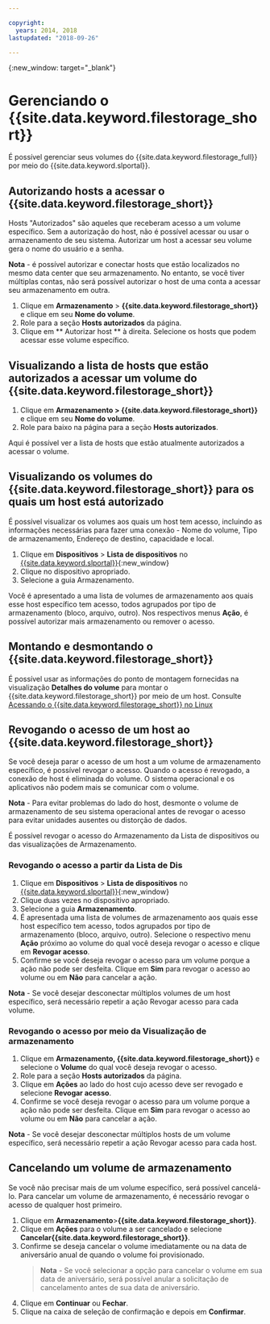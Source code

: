 ```yaml
---

copyright:
  years: 2014, 2018
lastupdated: "2018-09-26"

---
```

{:new_window: target="_blank"}


# Gerenciando o {{site.data.keyword.filestorage_short}}

É possível gerenciar seus volumes do  {{site.data.keyword.filestorage_full}}  por meio do  {{site.data.keyword.slportal}}.

## Autorizando hosts a acessar o  {{site.data.keyword.filestorage_short}}

Hosts "Autorizados" são aqueles que receberam acesso a um volume específico. Sem a autorização do host, não é possível acessar ou usar o armazenamento de seu sistema. Autorizar um host a acessar seu volume gera o nome do usuário e a senha. 

**Nota** - é possível autorizar e conectar hosts que estão localizados no mesmo data center que seu armazenamento. No entanto, se você tiver múltiplas contas, não será possível autorizar o host de uma conta a acessar seu armazenamento em outra. 

1. Clique em **Armazenamento** > **{{site.data.keyword.filestorage_short}}** e clique em seu **Nome do volume**.
2. Role para a seção **Hosts autorizados** da página.
3. Clique em  ** Autorizar host **  à direita. Selecione os hosts que podem acessar esse volume específico.
 

## Visualizando a lista de hosts que estão autorizados a acessar um volume do {{site.data.keyword.filestorage_short}}

1. Clique em **Armazenamento > {{site.data.keyword.filestorage_short}}** e clique em seu **Nome do volume**.
2. Role para baixo na página para a seção **Hosts autorizados**.

Aqui é possível ver a lista de hosts que estão atualmente autorizados a acessar o volume.


## Visualizando os volumes do {{site.data.keyword.filestorage_short}} para os quais um host está autorizado

É possível visualizar os volumes aos quais um host tem acesso, incluindo as informações necessárias para fazer uma conexão - Nome do volume, Tipo de armazenamento, Endereço de destino, capacidade e local.

1. Clique em **Dispositivos** > **Lista de dispositivos** no [{{site.data.keyword.slportal}}](https://control.softlayer.com/){:new_window}
2. Clique no dispositivo apropriado.
2. Selecione a guia Armazenamento.

Você é apresentado a uma lista de volumes de armazenamento aos quais esse host específico tem acesso, todos agrupados por tipo de armazenamento (bloco, arquivo, outro). Nos respectivos menus **Ação**, é possível autorizar mais armazenamento ou remover o acesso.


## Montando e desmontando o  {{site.data.keyword.filestorage_short}}

É possível usar as informações do ponto de montagem fornecidas na visualização **Detalhes do volume** para montar o {{site.data.keyword.filestorage_short}} por meio de um host. Consulte  [ Acessando o  {{site.data.keyword.filestorage_short}}  no Linux ](accessing-file-storage-linux.html)


## Revogando o acesso de um host ao  {{site.data.keyword.filestorage_short}}

Se você deseja parar o acesso de um host a um volume de armazenamento específico, é possível revogar o acesso. Quando o acesso é revogado, a conexão de host é eliminada do volume. O sistema operacional e os aplicativos não podem mais se comunicar com o volume. 

**Nota** - Para evitar problemas do lado do host, desmonte o volume de armazenamento de seu sistema operacional antes de revogar o acesso para evitar unidades ausentes ou distorção de dados.

É possível revogar o acesso do Armazenamento da Lista de dispositivos ou das visualizações de Armazenamento.

### Revogando o acesso a partir da Lista de Dis

1. Clique em **Dispositivos** > **Lista de dispositivos** no [{{site.data.keyword.slportal}}](https://control.softlayer.com/){:new_window} 
2. Clique duas vezes no dispositivo apropriado.
3. Selecione a guia **Armazenamento**.
4. É apresentada uma lista de volumes de armazenamento aos quais esse host específico tem acesso, todos agrupados por tipo de armazenamento (bloco, arquivo, outro). Selecione o respectivo menu **Ação** próximo ao volume do qual você deseja revogar o acesso e clique em **Revogar acesso**.
5. Confirme se você deseja revogar o acesso para um volume porque a ação não pode ser desfeita. Clique em **Sim** para revogar o acesso ao volume ou em **Não** para cancelar a ação.

**Nota** - Se você desejar desconectar múltiplos volumes de um host específico, será necessário repetir a ação Revogar acesso para cada volume.

 

### Revogando o acesso por meio da Visualização de armazenamento

1. Clique em **Armazenamento, {{site.data.keyword.filestorage_short}}** e selecione o **Volume** do qual você deseja revogar o acesso.
2. Role para a seção **Hosts autorizados** da página.
3. Clique em **Ações** ao lado do host cujo acesso deve ser revogado e selecione **Revogar acesso**.
4. Confirme se você deseja revogar o acesso para um volume porque a ação não pode ser desfeita. Clique em **Sim** para revogar o acesso ao volume ou em **Não** para cancelar a ação.

**Nota** - Se você desejar desconectar múltiplos hosts de um volume específico, será necessário repetir a ação Revogar acesso para cada host.
 

## Cancelando um volume de armazenamento

Se você não precisar mais de um volume específico, será possível cancelá-lo. Para cancelar um volume de armazenamento, é necessário revogar o acesso de qualquer host primeiro.

1. Clique em **Armazenamento**>**{{site.data.keyword.filestorage_short}}**.
2. Clique em **Ações** para o volume a ser cancelado e selecione **Cancelar{{site.data.keyword.filestorage_short}}**.
3. Confirme se deseja cancelar o volume imediatamente ou na data de aniversário anual de quando o volume foi provisionado.
   >**Nota** - Se você selecionar a opção para cancelar o volume em sua data de aniversário, será possível anular a solicitação de cancelamento antes de sua data de aniversário.
4. Clique em **Continuar** ou **Fechar**. 
5. Clique na caixa de seleção de confirmação e depois em **Confirmar**.
